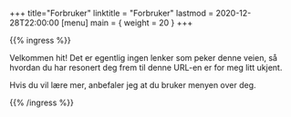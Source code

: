 +++
title="Forbruker"
linktitle = "Forbruker"
lastmod = 2020-12-28T22:00:00
[menu]
main = { weight = 20 }
+++

{{% ingress %}}

Velkommen hit! Det er egentlig ingen lenker som peker denne veien, så hvordan du har resonert
deg frem til denne URL-en er for meg litt ukjent.

Hvis du vil lære mer, anbefaler jeg at du bruker menyen over deg.

{{% /ingress %}}
